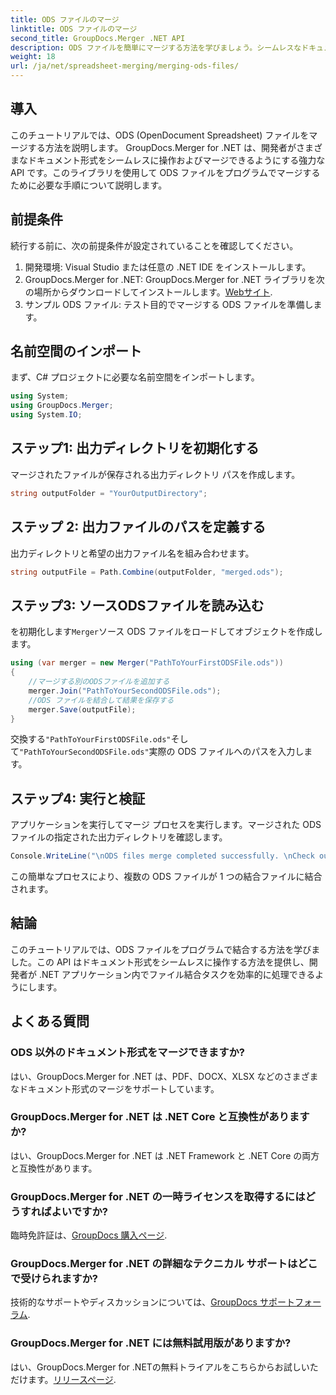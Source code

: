 ```yaml
---
title: ODS ファイルのマージ
linktitle: ODS ファイルのマージ
second_title: GroupDocs.Merger .NET API
description: ODS ファイルを簡単にマージする方法を学びましょう。シームレスなドキュメント操作については、ステップバイステップのガイドに従ってください。
weight: 18
url: /ja/net/spreadsheet-merging/merging-ods-files/
---
```

## 導入
このチュートリアルでは、ODS (OpenDocument Spreadsheet) ファイルをマージする方法を説明します。 GroupDocs.Merger for .NET は、開発者がさまざまなドキュメント形式をシームレスに操作およびマージできるようにする強力な API です。このライブラリを使用して ODS ファイルをプログラムでマージするために必要な手順について説明します。
## 前提条件
続行する前に、次の前提条件が設定されていることを確認してください。
1. 開発環境: Visual Studio または任意の .NET IDE をインストールします。
2.  GroupDocs.Merger for .NET: GroupDocs.Merger for .NET ライブラリを次の場所からダウンロードしてインストールします。[Webサイト](https://releases.groupdocs.com/merger/net/).
3. サンプル ODS ファイル: テスト目的でマージする ODS ファイルを準備します。

## 名前空間のインポート
まず、C# プロジェクトに必要な名前空間をインポートします。
```csharp
using System; 
using GroupDocs.Merger;
using System.IO;
```
## ステップ1: 出力ディレクトリを初期化する
マージされたファイルが保存される出力ディレクトリ パスを作成します。
```csharp
string outputFolder = "YourOutputDirectory";
```
## ステップ 2: 出力ファイルのパスを定義する
出力ディレクトリと希望の出力ファイル名を組み合わせます。
```csharp
string outputFile = Path.Combine(outputFolder, "merged.ods");
```
## ステップ3: ソースODSファイルを読み込む
を初期化します`Merger`ソース ODS ファイルをロードしてオブジェクトを作成します。
```csharp
using (var merger = new Merger("PathToYourFirstODSFile.ods"))
{
    //マージする別のODSファイルを追加する
    merger.Join("PathToYourSecondODSFile.ods");
    //ODS ファイルを結合して結果を保存する
    merger.Save(outputFile);
}
```
交換する`"PathToYourFirstODSFile.ods"`そして`"PathToYourSecondODSFile.ods"`実際の ODS ファイルへのパスを入力します。
## ステップ4: 実行と検証
アプリケーションを実行してマージ プロセスを実行します。マージされた ODS ファイルの指定された出力ディレクトリを確認します。
```csharp
Console.WriteLine("\nODS files merge completed successfully. \nCheck output in {0}", outputFolder);
```
この簡単なプロセスにより、複数の ODS ファイルが 1 つの結合ファイルに結合されます。

## 結論
このチュートリアルでは、ODS ファイルをプログラムで結合する方法を学びました。この API はドキュメント形式をシームレスに操作する方法を提供し、開発者が .NET アプリケーション内でファイル結合タスクを効率的に処理できるようにします。

## よくある質問
### ODS 以外のドキュメント形式をマージできますか?
はい、GroupDocs.Merger for .NET は、PDF、DOCX、XLSX などのさまざまなドキュメント形式のマージをサポートしています。
### GroupDocs.Merger for .NET は .NET Core と互換性がありますか?
はい、GroupDocs.Merger for .NET は .NET Framework と .NET Core の両方と互換性があります。
### GroupDocs.Merger for .NET の一時ライセンスを取得するにはどうすればよいですか?
臨時免許証は、[GroupDocs 購入ページ](https://purchase.groupdocs.com/temporary-license/).
### GroupDocs.Merger for .NET の詳細なテクニカル サポートはどこで受けられますか?
技術的なサポートやディスカッションについては、[GroupDocs サポートフォーラム](https://forum.groupdocs.com/c/merger/32).
### GroupDocs.Merger for .NET には無料試用版がありますか?
はい、GroupDocs.Merger for .NETの無料トライアルをこちらからお試しいただけます。[リリースページ](https://releases.groupdocs.com/).